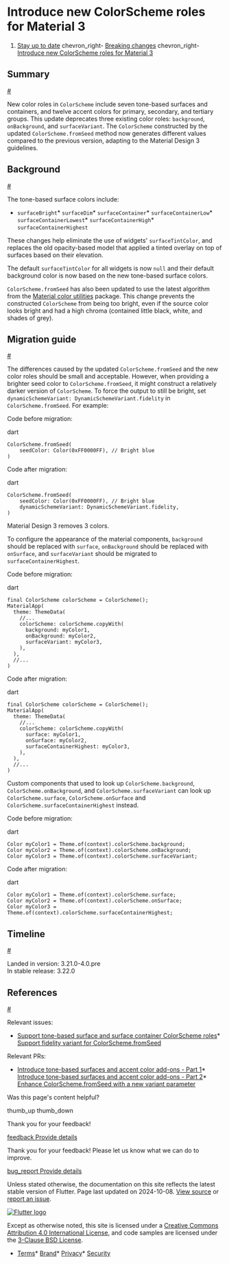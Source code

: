 Introduce new ColorScheme roles for Material 3
==============================================

1. [Stay up to date](/release) chevron\_right- [Breaking changes](/release/breaking-changes) chevron\_right- [Introduce new ColorScheme roles for Material 3](/release/breaking-changes/new-color-scheme-roles)

Summary
-------

[#](#summary)

New color roles in `ColorScheme` include seven tone-based surfaces and containers, and twelve accent colors for primary, secondary, and tertiary groups. This update deprecates three existing color roles: `background`, `onBackground`, and `surfaceVariant`. The `ColorScheme` constructed by the updated `ColorScheme.fromSeed` method now generates different values compared to the previous version, adapting to the Material Design 3 guidelines.

Background
----------

[#](#background)

The tone-based surface colors include:

* `surfaceBright`* `surfaceDim`* `surfaceContainer`* `surfaceContainerLow`* `surfaceContainerLowest`* `surfaceContainerHigh`* `surfaceContainerHighest`

These changes help eliminate the use of widgets' `surfaceTintColor`, and replaces the old opacity-based model that applied a tinted overlay on top of surfaces based on their elevation.

The default `surfaceTintColor` for all widgets is now `null` and their default background color is now based on the new tone-based surface colors.

`ColorScheme.fromSeed` has also been updated to use the latest algorithm from the [Material color utilities](https://pub.dev/packages/material_color_utilities) package. This change prevents the constructed `ColorScheme` from being too bright, even if the source color looks bright and had a high chroma (contained little black, white, and shades of grey).

Migration guide
---------------

[#](#migration-guide)

The differences caused by the updated `ColorScheme.fromSeed` and the new color roles should be small and acceptable. However, when providing a brighter seed color to `ColorScheme.fromSeed`, it might construct a relatively darker version of `ColorScheme`. To force the output to still be bright, set `dynamicSchemeVariant: DynamicSchemeVariant.fidelity` in `ColorScheme.fromSeed`. For example:

Code before migration:

dart

```
ColorScheme.fromSeed(
    seedColor: Color(0xFF0000FF), // Bright blue
)
```

Code after migration:

dart

```
ColorScheme.fromSeed(
    seedColor: Color(0xFF0000FF), // Bright blue
    dynamicSchemeVariant: DynamicSchemeVariant.fidelity,
)
```

Material Design 3 removes 3 colors.

To configure the appearance of the material components, `background` should be replaced with `surface`, `onBackground` should be replaced with `onSurface`, and `surfaceVariant` should be migrated to `surfaceContainerHighest`.

Code before migration:

dart

```
final ColorScheme colorScheme = ColorScheme();
MaterialApp(
  theme: ThemeData(
    //...
    colorScheme: colorScheme.copyWith(
      background: myColor1,
      onBackground: myColor2,
      surfaceVariant: myColor3,
    ),
  ),
  //...
)
```

Code after migration:

dart

```
final ColorScheme colorScheme = ColorScheme();
MaterialApp(
  theme: ThemeData(
    //...
    colorScheme: colorScheme.copyWith(
      surface: myColor1,
      onSurface: myColor2,
      surfaceContainerHighest: myColor3,
    ),
  ),
  //...
)
```

Custom components that used to look up `ColorScheme.background`, `ColorScheme.onBackground`, and `ColorScheme.surfaceVariant` can look up `ColorScheme.surface`, `ColorScheme.onSurface` and `ColorScheme.surfaceContainerHighest` instead.

Code before migration:

dart

```
Color myColor1 = Theme.of(context).colorScheme.background;
Color myColor2 = Theme.of(context).colorScheme.onBackground;
Color myColor3 = Theme.of(context).colorScheme.surfaceVariant;
```

Code after migration:

dart

```
Color myColor1 = Theme.of(context).colorScheme.surface;
Color myColor2 = Theme.of(context).colorScheme.onSurface;
Color myColor3 = Theme.of(context).colorScheme.surfaceContainerHighest;
```

Timeline
--------

[#](#timeline)

Landed in version: 3.21.0-4.0.pre  
 In stable release: 3.22.0

References
----------

[#](#references)

Relevant issues:

* [Support tone-based surface and surface container ColorScheme roles](https://github.com/flutter/flutter/issues/115912)* [Support fidelity variant for ColorScheme.fromSeed](https://github.com/flutter/flutter/issues/144649)

Relevant PRs:

* [Introduce tone-based surfaces and accent color add-ons - Part 1](https://github.com/flutter/flutter/pull/142654)* [Introduce tone-based surfaces and accent color add-ons - Part 2](https://github.com/flutter/flutter/pull/144273)* [Enhance ColorScheme.fromSeed with a new variant parameter](https://github.com/flutter/flutter/pull/144805)

Was this page's content helpful?

thumb\_up thumb\_down

Thank you for your feedback!

 [feedback Provide details](https://github.com/flutter/website/issues/new?template=1_page_issue.yml&&page-url=https://docs.flutter.dev/release/breaking-changes/new-color-scheme-roles/&page-source=https://github.com/flutter/website/tree/main/src/content/release/breaking-changes/new-color-scheme-roles.md)

Thank you for your feedback! Please let us know what we can do to improve.

 [bug\_report Provide details](https://github.com/flutter/website/issues/new?template=1_page_issue.yml&&page-url=https://docs.flutter.dev/release/breaking-changes/new-color-scheme-roles/&page-source=https://github.com/flutter/website/tree/main/src/content/release/breaking-changes/new-color-scheme-roles.md)

Unless stated otherwise, the documentation on this site reflects the latest stable version of Flutter. Page last updated on 2024-10-08. [View source](https://github.com/flutter/website/tree/main/src/content/release/breaking-changes/new-color-scheme-roles.md) or [report an issue](https://github.com/flutter/website/issues/new?template=1_page_issue.yml&&page-url=https://docs.flutter.dev/release/breaking-changes/new-color-scheme-roles/&page-source=https://github.com/flutter/website/tree/main/src/content/release/breaking-changes/new-color-scheme-roles.md "Report an issue with this page").

[![Flutter logo](/assets/images/branding/flutter/logo+text/horizontal/white.svg)](https://flutter.dev)

Except as otherwise noted, this site is licensed under a [Creative Commons Attribution 4.0 International License](https://creativecommons.org/licenses/by/4.0/), and code samples are licensed under the [3-Clause BSD License](https://opensource.org/licenses/BSD-3-Clause).

* [Terms](/tos "Terms of use")* [Brand](/brand "Brand usage guidelines")* [Privacy](https://policies.google.com/privacy "Privacy policy")* [Security](/security "Security philosophy and practices")

   